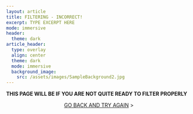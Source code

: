 ```yaml
---
layout: article
title: FILTERING - INCORRECT!
excerpt: TYPE EXCERPT HERE
mode: immersive
header:
  theme: dark
article_header:
  type: overlay
  align: center
  theme: dark
  mode: immersive
  background_image:
    src: /assets/images/SampleBackground2.jpg
---
```


**THIS PAGE WILL BE IF YOU ARE NOT QUITE READY TO FILTER PROPERLY**


<p align="center">
<a class="button button--outline-primary button--pill" href="Supplies1">GO BACK AND TRY AGAIN</a> ></p>